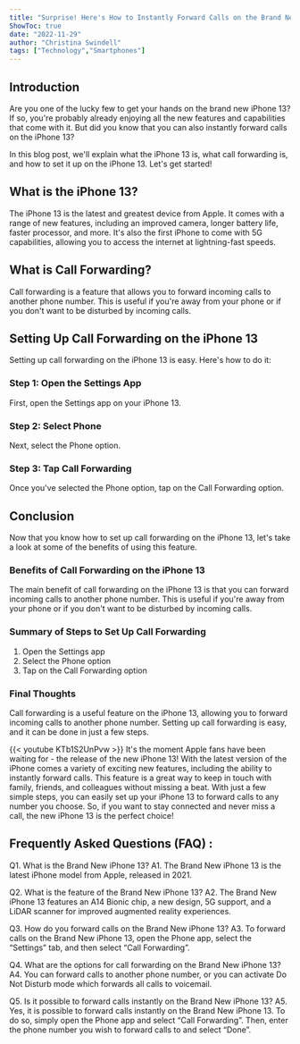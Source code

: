 ```yaml
---
title: "Surprise! Here's How to Instantly Forward Calls on the Brand New iPhone 13!"
ShowToc: true 
date: "2022-11-29"
author: "Christina Swindell" 
tags: ["Technology","Smartphones"]
---
```

## Introduction

Are you one of the lucky few to get your hands on the brand new iPhone 13? If so, you're probably already enjoying all the new features and capabilities that come with it. But did you know that you can also instantly forward calls on the iPhone 13?

In this blog post, we'll explain what the iPhone 13 is, what call forwarding is, and how to set it up on the iPhone 13. Let's get started!

## What is the iPhone 13?

The iPhone 13 is the latest and greatest device from Apple. It comes with a range of new features, including an improved camera, longer battery life, faster processor, and more. It's also the first iPhone to come with 5G capabilities, allowing you to access the internet at lightning-fast speeds.

## What is Call Forwarding?

Call forwarding is a feature that allows you to forward incoming calls to another phone number. This is useful if you're away from your phone or if you don't want to be disturbed by incoming calls.

## Setting Up Call Forwarding on the iPhone 13

Setting up call forwarding on the iPhone 13 is easy. Here's how to do it:

### Step 1: Open the Settings App

First, open the Settings app on your iPhone 13.

### Step 2: Select Phone

Next, select the Phone option.

### Step 3: Tap Call Forwarding

Once you've selected the Phone option, tap on the Call Forwarding option.

## Conclusion

Now that you know how to set up call forwarding on the iPhone 13, let's take a look at some of the benefits of using this feature.

### Benefits of Call Forwarding on the iPhone 13

The main benefit of call forwarding on the iPhone 13 is that you can forward incoming calls to another phone number. This is useful if you're away from your phone or if you don't want to be disturbed by incoming calls.

### Summary of Steps to Set Up Call Forwarding

1. Open the Settings app
2. Select the Phone option
3. Tap on the Call Forwarding option

### Final Thoughts

Call forwarding is a useful feature on the iPhone 13, allowing you to forward incoming calls to another phone number. Setting up call forwarding is easy, and it can be done in just a few steps.

{{< youtube KTb1S2UnPvw >}} 
It's the moment Apple fans have been waiting for - the release of the new iPhone 13! With the latest version of the iPhone comes a variety of exciting new features, including the ability to instantly forward calls. This feature is a great way to keep in touch with family, friends, and colleagues without missing a beat. With just a few simple steps, you can easily set up your iPhone 13 to forward calls to any number you choose. So, if you want to stay connected and never miss a call, the new iPhone 13 is the perfect choice!

## Frequently Asked Questions (FAQ) :
Q1. What is the Brand New iPhone 13?
A1. The Brand New iPhone 13 is the latest iPhone model from Apple, released in 2021.

Q2. What is the feature of the Brand New iPhone 13?
A2. The Brand New iPhone 13 features an A14 Bionic chip, a new design, 5G support, and a LiDAR scanner for improved augmented reality experiences.

Q3. How do you forward calls on the Brand New iPhone 13?
A3. To forward calls on the Brand New iPhone 13, open the Phone app, select the “Settings” tab, and then select “Call Forwarding”.

Q4. What are the options for call forwarding on the Brand New iPhone 13?
A4. You can forward calls to another phone number, or you can activate Do Not Disturb mode which forwards all calls to voicemail.

Q5. Is it possible to forward calls instantly on the Brand New iPhone 13?
A5. Yes, it is possible to forward calls instantly on the Brand New iPhone 13. To do so, simply open the Phone app and select “Call Forwarding”. Then, enter the phone number you wish to forward calls to and select “Done”.


